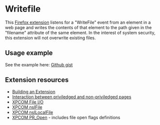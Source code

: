 # Writefile #

This [Firefox extension](https://developer.mozilla.org/en/extensions) listens for a "WriteFile" event from an element in a web page and writes the contents of that element to the path given in the "filename" attribute of the same element. In the interest of system security, this extension will not overwrite existing files.


## Usage example ##

See the example here: [Github gist](https://gist.github.com/4383852)


## Extension resources ##

* [Building an Extension](https://developer.mozilla.org/en/Building_an_Extension)
* [Interaction between priviledged and non-priviledged pages](https://developer.mozilla.org/en/Code_snippets/Interaction_between_privileged_and_non-privileged_pages)
* [XPCOM File I/O](https://developer.mozilla.org/en/Code_snippets/File_I%2f%2fO)
* [XPCOM nsIFile](https://developer.mozilla.org/en/XPCOM_Interface_Reference/nsIFile)
* [XPCOM nsILocalFile](https://developer.mozilla.org/en/XPCOM_Interface_Reference/nsILocalFile)
* [XPCOM PR_Open](https://developer.mozilla.org/en/PR_Open) - includes file open flags definitions
